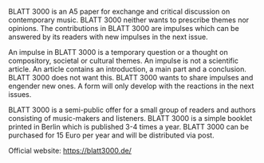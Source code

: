 BLATT 3000 is an A5 paper for exchange and critical discussion on contemporary music. BLATT 3000 neither wants to prescribe themes nor opinions. The contributions in BLATT 3000 are impulses which can be answered by its readers with new impulses in the next issue.

An impulse in BLATT 3000 is a temporary question or a thought on compository, societal or cultural themes. An impulse is not a scientific article. An article contains an introduction, a main part and a conclusion. BLATT 3000 does not want this. BLATT 3000 wants to share impulses and engender new ones. A form will only develop with the reactions in the next issues.

BLATT 3000 is a semi-public offer for a small group of readers and authors consisting of music-makers and listeners. BLATT 3000 is a simple booklet printed in Berlin which is published 3-4 times a year. BLATT 3000 can be purchased for 15 Euro per year and will be distributed via post.

Official website: https://blatt3000.de/
